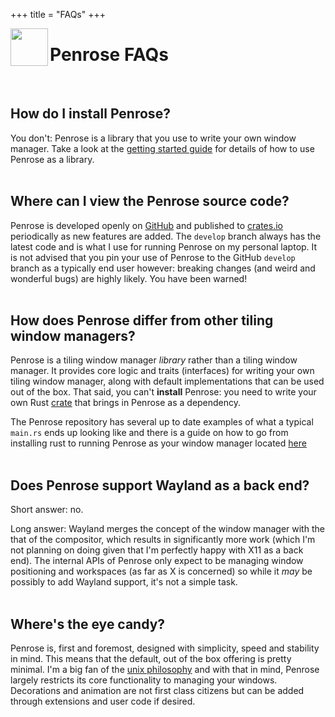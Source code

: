 +++
title = "FAQs"
+++

<image width="60px" src="https://raw.githubusercontent.com/sminez/penrose/develop/icon.svg" align="left"></image>
# Penrose FAQs
<br>

## How do I install Penrose?
You don't: Penrose is a library that you use to write your own window manager.
Take a look at the [getting started guide][3] for details of how to use Penrose
as a library.
<br><br>

## Where can I view the Penrose source code?

Penrose is developed openly on [GitHub][0] and published to [crates.io][1]
periodically as new features are added. The `develop` branch always has the
latest code and is what I use for running Penrose on my personal laptop. It
is not advised that you pin your use of Penrose to the GitHub `develop` branch
as a typically end user however: breaking changes (and weird and wonderful bugs)
are highly likely. You have been warned!
<br><br>


## How does Penrose differ from other tiling window managers?

Penrose is a tiling window manager _library_ rather than a tiling window
manager. It provides core logic and traits (interfaces) for writing your own
tiling window manager, along with default implementations that can be used out
of the box. That said, you can't **install** Penrose: you need to write your own
Rust [crate][2] that brings in Penrose as a dependency.

The Penrose repository has several up to date examples of what a typical
`main.rs` ends up looking like and there is a guide on how to go from installing
rust to running Penrose as your window manager located [here][3]
<br><br>


## Does Penrose support Wayland as a back end?

Short answer: no.

Long answer: Wayland merges the concept of the window manager with the that of the
compositor, which results in significantly more work (which I'm not planning on
doing given that I'm perfectly happy with X11 as a back end). The internal APIs
of Penrose only expect to be managing window positioning and workspaces (as far
as X is concerned) so while it _may_ be possibly to add Wayland support, it's
not a simple task.
<br><br>


## Where's the eye candy?

Penrose is, first and foremost, designed with simplicity, speed and stability in
mind. This means that the default, out of the box offering is pretty minimal.
I'm a big fan of the [unix philosophy][4] and with that in mind, Penrose largely
restricts its core functionality to managing your windows. Decorations and
animation are not first class citizens but can be added through extensions and
user code if desired.

  [0]: https://github.com/sminez/penrose
  [1]: https://crates.io/crates/penrose
  [2]: https://doc.rust-lang.org/book/ch07-01-packages-and-crates.html
  [3]: ../getting-started
  [4]: https://en.wikipedia.org/wiki/Unix_philosophy
